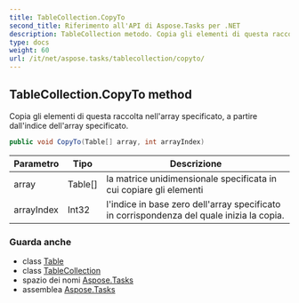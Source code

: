 ```yaml
---
title: TableCollection.CopyTo
second_title: Riferimento all'API di Aspose.Tasks per .NET
description: TableCollection metodo. Copia gli elementi di questa raccolta nellarray specificato a partire dallindice dellarray specificato.
type: docs
weight: 60
url: /it/net/aspose.tasks/tablecollection/copyto/
---
```

## TableCollection.CopyTo method

Copia gli elementi di questa raccolta nell'array specificato, a partire dall'indice dell'array specificato.

```csharp
public void CopyTo(Table[] array, int arrayIndex)
```

| Parametro | Tipo | Descrizione |
| --- | --- | --- |
| array | Table[] | la matrice unidimensionale specificata in cui copiare gli elementi |
| arrayIndex | Int32 | l'indice in base zero dell'array specificato in corrispondenza del quale inizia la copia. |

### Guarda anche

* class [Table](../../table/)
* class [TableCollection](../)
* spazio dei nomi [Aspose.Tasks](../../tablecollection/)
* assemblea [Aspose.Tasks](../../../)


